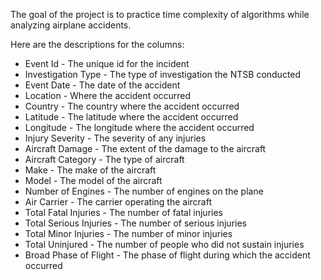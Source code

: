 The goal of the project is to practice time complexity of algorithms while analyzing airplane accidents.

Here are the descriptions for the columns:

- Event Id - The unique id for the incident
- Investigation Type - The type of investigation the NTSB conducted
- Event Date - The date of the accident
- Location - Where the accident occurred
- Country - The country where the accident occurred
- Latitude - The latitude where the accident occurred
- Longitude - The longitude where the accident occurred
- Injury Severity - The severity of any injuries
- Aircraft Damage - The extent of the damage to the aircraft
- Aircraft Category - The type of aircraft
- Make - The make of the aircraft
- Model - The model of the aircraft
- Number of Engines - The number of engines on the plane
- Air Carrier - The carrier operating the aircraft
- Total Fatal Injuries - The number of fatal injuries
- Total Serious Injuries - The number of serious injuries
- Total Minor Injuries - The number of minor injuries
- Total Uninjured - The number of people who did not sustain injuries
- Broad Phase of Flight - The phase of flight during which the accident occurred
